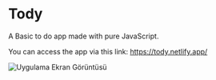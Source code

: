 # Tody

A Basic to do app made with pure JavaScript.



You can access the app via this link: https://tody.netlify.app/



![Uygulama Ekran Görüntüsü](https://i.ibb.co/m0QNsbF/tody.png)

  